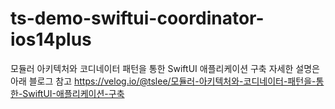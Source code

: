 # ts-demo-swiftui-coordinator-ios14plus
모듈러 아키텍처와 코디네이터 패턴을 통한 SwiftUI 애플리케이션 구축  자세한 설명은 아래 블로그 참고  https://velog.io/@tslee/모듈러-아키텍처와-코디네이터-패턴을-통한-SwiftUI-애플리케이션-구축
